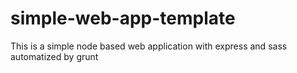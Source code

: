 # simple-web-app-template
This is a simple node based web application with express and sass automatized by grunt
